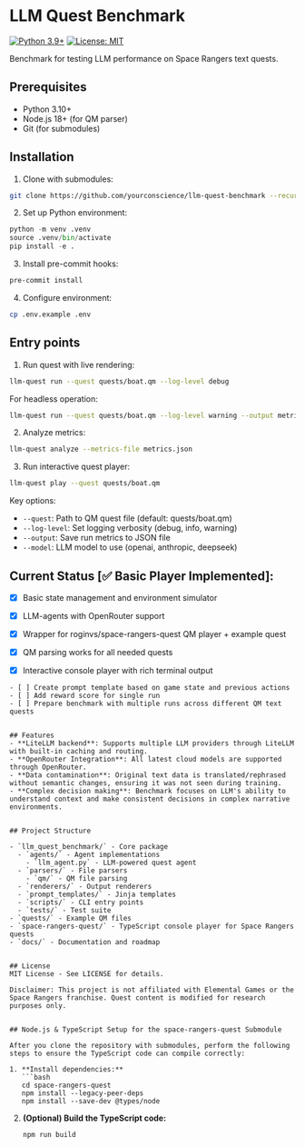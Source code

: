 # LLM Quest Benchmark
[![Python 3.9+](https://img.shields.io/badge/python-3.9+-blue.svg)](https://www.python.org/downloads/)
[![License: MIT](https://img.shields.io/badge/License-MIT-yellow.svg)](https://opensource.org/licenses/MIT)

Benchmark for testing LLM performance on Space Rangers text quests.

## Prerequisites

- Python 3.10+
- Node.js 18+ (for QM parser)
- Git (for submodules)

## Installation

1. Clone with submodules:
```bash
git clone https://github.com/yourconscience/llm-quest-benchmark --recurse-submodules
```

2. Set up Python environment:
```bash:setup.py
python -m venv .venv
source .venv/bin/activate
pip install -e .
```

3. Install pre-commit hooks:
```bash
pre-commit install
```

4. Configure environment:
```bash
cp .env.example .env
```

## Entry points

1. Run quest with live rendering:

```bash
llm-quest run --quest quests/boat.qm --log-level debug
```
For headless operation:
```bash
llm-quest run --quest quests/boat.qm --log-level warning --output metrics.json > /dev/null
```

2. Analyze metrics:
```bash
llm-quest analyze --metrics-file metrics.json
```

3. Run interactive quest player:
```bash
llm-quest play --quest quests/boat.qm
```

Key options:
- `--quest`: Path to QM quest file (default: quests/boat.qm)
- `--log-level`: Set logging verbosity (debug, info, warning)
- `--output`: Save run metrics to JSON file
- `--model`: LLM model to use (openai, anthropic, deepseek)


## Current Status [✅ Basic Player Implemented]:
- [x] Basic state management and environment simulator
- [x] LLM-agents with OpenRouter support
- [x] Wrapper for roginvs/space-rangers-quest QM player + example quest
- [x] QM parsing works for all needed quests
- [x] Interactive console player with rich terminal output


```
- [ ] Create prompt template based on game state and previous actions
- [ ] Add reward score for single run
- [ ] Prepare benchmark with multiple runs across different QM text quests


## Features
- **LiteLLM backend**: Supports multiple LLM providers through LiteLLM with built-in caching and routing.
- **OpenRouter Integration**: All latest cloud models are supported through OpenRouter.
- **Data contamination**: Original text data is translated/rephrased without semantic changes, ensuring it was not seen during training.
- **Complex decision making**: Benchmark focuses on LLM's ability to understand context and make consistent decisions in complex narrative environments.


## Project Structure

- `llm_quest_benchmark/` - Core package
  - `agents/` - Agent implementations
    - `llm_agent.py` - LLM-powered quest agent
  - `parsers/` - File parsers
    - `qm/` - QM file parsing
  - `renderers/` - Output renderers
  - `prompt_templates/` - Jinja templates
  - `scripts/` - CLI entry points
  - `tests/` - Test suite
- `quests/` - Example QM files
- `space-rangers-quest/` - TypeScript console player for Space Rangers quests
- `docs/` - Documentation and roadmap


## License
MIT License - See LICENSE for details.

Disclaimer: This project is not affiliated with Elemental Games or the Space Rangers franchise. Quest content is modified for research purposes only.


## Node.js & TypeScript Setup for the space-rangers-quest Submodule

After you clone the repository with submodules, perform the following steps to ensure the TypeScript code can compile correctly:

1. **Install dependencies:**
   ```bash
   cd space-rangers-quest
   npm install --legacy-peer-deps
   npm install --save-dev @types/node
   ```

2. **(Optional) Build the TypeScript code:**
   ```bash
   npm run build
   ```